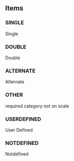 

<!-- end of short definition -->
## Items

### SINGLE
Single

### DOUBLE
Double

### ALTERNATE
Alternate

### OTHER
required category not on scale

### USERDEFINED
User Defined

### NOTDEFINED
Notdefined
